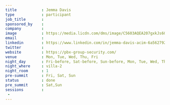 ```yaml
---
title           : Jemma Davis
type            : participant
job_title       : 
sponsored_by    : 
company         : 
image           : https://media.licdn.com/dms/image/C5603AQEA207gxkJs6Q/profile-displayphoto-shrink_800_800/0?e=1560384000&v=beta&t=637MFM_JrNRK50vQS9F5hYC3jZUrN0Q4HlbiP2yRiR8
email           : 
linkedin        : https://www.linkedin.com/in/jemma-davis-acim-6a562792/
twitter         : 
website         : https://pbx-group-security.com/
venue           : Mon, Tue, Wed, Thu, Fri
night_day       : Fri-before, Sat-before, Sun-before, Mon, Tue, Wed, Thu
night_where     : villa-2
night_room      : 1
pre-summit      : Fri, Sat, Sun
status          : done
pre_summit      : Sat,Sun
sessions        :
 - 
---
```




